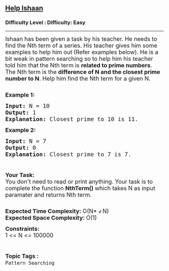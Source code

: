 <h2><a href="https://www.geeksforgeeks.org/problems/help-ishaan5837/1?page=3&status=unsolved&sortBy=accuracy">Help Ishaan</a></h2><h3>Difficulty Level : Difficulty: Easy</h3><hr><div class="problems_problem_content__Xm_eO"><p><span style="font-size: 18px;">Ishaan has been given a task by his teacher. He needs to find the Nth term of a series. His teacher gives him some examples to help him out (Refer examples below). He is a bit weak in pattern searching so to help him his teacher told him that the Nth term is <strong>related to prime numbers</strong>. The Nth term is the <strong>difference of N and the closest prime number to N</strong>.&nbsp;Help him find the Nth term for a given N.</span><br>&nbsp;</p>
<p><span style="font-size: 18px;"><strong>Example 1:</strong></span></p>
<pre><span style="font-size: 18px;"><strong>Input:</strong>&nbsp;N = 10
<strong>Output: </strong>1
<strong>Explanation: </strong>Closest prime to 10 is 11.</span>
</pre>
<p><span style="font-size: 18px;"><strong>Example 2:</strong></span></p>
<pre><span style="font-size: 18px;"><strong>Input: </strong>N = 7
<strong>Output: </strong>0
<strong>Explanation: </strong>Closest prime to 7 is 7.</span>
</pre>
<p>&nbsp;</p>
<p><span style="font-size: 18px;"><strong>Your Task:</strong><br>You don't need to read or print anything. Your task is to complete the function&nbsp;<strong>NthTerm()&nbsp;</strong>which takes N as input paramater and returns Nth term.</span><br>&nbsp;</p>
<p><span style="font-size: 18px;"><strong>Expected Time Complexity:&nbsp;</strong>O(N* </span><strong>√&nbsp;</strong><span style="font-size: 18px;">N)<br><strong>Expected Space Complexity:&nbsp;</strong>O(1)</span></p>
<p><span style="font-size: 18px;"><strong>Constraints:</strong><br>1 &lt;= N &lt;= 100000</span></p></div><br><p><span style=font-size:18px><strong>Topic Tags : </strong><br><code>Pattern Searching</code>&nbsp;